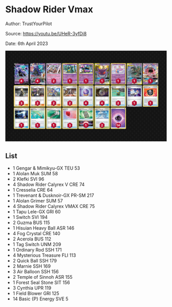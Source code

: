 # Shadow Rider Vmax

Author: TrustYourPilot

Source: <https://youtu.be/UHeR-3yfDi8>

Date: 6th April 2023

![decklist](../../images/SVI/Shadow%20Rider%20Vmax/4-%20Shadow%20Rider%20Vmax.png)

## List

* 1 Gengar & Mimikyu-GX TEU 53
* 1 Alolan Muk SUM 58
* 2 Klefki SVI 96
* 4 Shadow Rider Calyrex V CRE 74
* 1 Cresselia CRE 64
* 1 Trevenant & Dusknoir-GX PR-SM 217
* 1 Alolan Grimer SUM 57
* 4 Shadow Rider Calyrex VMAX CRE 75
* 1 Tapu Lele-GX GRI 60
* 1 Switch SVI 194
* 2 Guzma BUS 115
* 1 Hisuian Heavy Ball ASR 146
* 4 Fog Crystal CRE 140
* 2 Acerola BUS 112
* 1 Tag Switch UNM 209
* 1 Ordinary Rod SSH 171
* 4 Mysterious Treasure FLI 113
* 2 Quick Ball SSH 179
* 2 Marnie SSH 169
* 3 Air Balloon SSH 156
* 2 Temple of Sinnoh ASR 155
* 1 Forest Seal Stone SIT 156
* 3 Cynthia UPR 119
* 1 Field Blower GRI 125
* 14 Basic {P} Energy SVE 5
